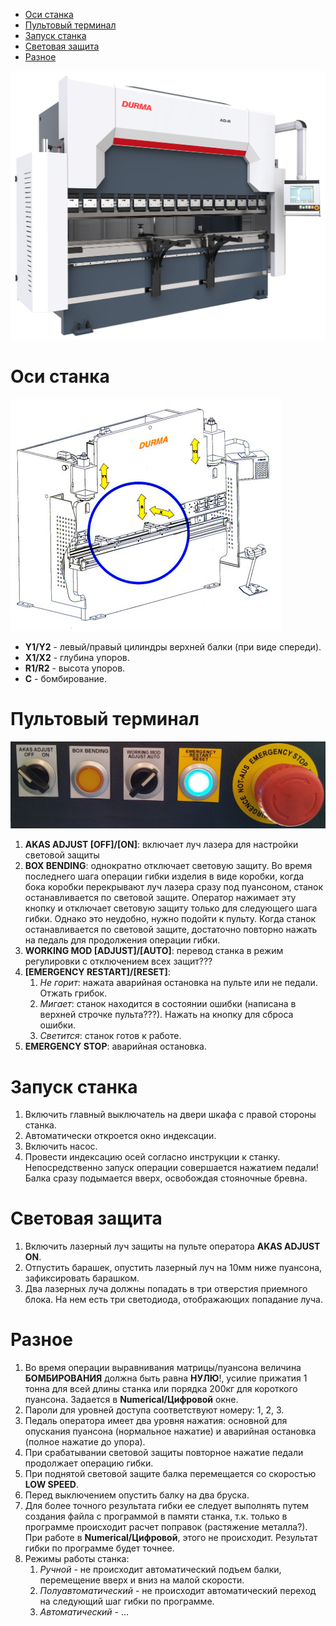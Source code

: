 - [Оси станка](#оси-станка)
- [Пультовый терминал](#пультовый-терминал)
- [Запуск станка](#запуск-станка)
- [Световая защита](#световая-защита)
- [Разное](#разное)

![](./Image/AD-RModel.png)

# Оси станка

![](./Image/Axes.jpg)

- **Y1/Y2** - левый/правый цилиндры верхней балки (при виде спереди).
- **X1/X2** - глубина упоров.
- **R1/R2** - высота упоров.
- **C** - бомбирование.

# Пультовый терминал

![](./Image/Panel.jpg)

1. **AKAS ADJUST [OFF]/[ON]**: включает луч лазера для настройки световой защиты
1. **BOX BENDING**: однократно отключает световую защиту. Во время последнего шага операции гибки изделия в виде коробки, когда бока коробки перекрывают луч лазера сразу под пуансоном, станок останавливается по световой защите. Оператор нажимает эту кнопку и отключает световую защиту только для следующего шага гибки. Однако это неудобно, нужно подойти к пульту. Когда станок останавливается по световой защите, достаточно повторно нажать на педаль для продолжения операции гибки.
1. **WORKING MOD [ADJUST]/[AUTO]**: перевод станка в режим регулировки с отключением всех защит???
1. **[EMERGENCY RESTART]/[RESET]**:
    1. *Не горит*: нажата аварийная остановка на пульте или не педали. Отжать грибок.
    1. *Мигает*: станок находится в состоянии ошибки (написана в верхней строчке пульта???). Нажать на кнопку для сброса ошибки.
    1. *Светится*: станок готов к работе.
1. **EMERGENCY STOP**: аварийная остановка.

# Запуск станка

1. Включить главный выключатель на двери шкафа с правой стороны станка.
1. Автоматически откроется окно индексации.
1. Включить насос.
1. Провести индексацию осей согласно инструкции к станку. Непосредственно запуск операции совершается нажатием педали! Балка сразу подымается вверх, освобождая стояночные бревна.

# Световая защита

1. Включить лазерный луч защиты на пульте оператора **AKAS ADJUST ON**.
1. Отпустить барашек, опустить лазерный луч на 10мм ниже пуансона, зафиксировать барашком.
1. Два лазерных луча должны попадать в три отверстия приемного блока. На нем есть три светодиода, отображающих попадание луча.

# Разное

1. Во время операции выравнивания матрицы/пуансона величина **БОМБИРОВАНИЯ** должна быть равна **НУЛЮ**!, усилие прижатия 1 тонна для всей длины станка или порядка 200кг для короткого пуансона. Задается в **Numerical/Цифровой** окне.
1. Пароли для уровней доступа соответствуют номеру: 1, 2, 3.
1. Педаль оператора имеет два уровня нажатия: основной для опускания пуансона (нормальное нажатие) и аварийная остановка (полное нажатие до упора).
1. При срабатывании световой защиты повторное нажатие педали продолжает операцию гибки.
1. При поднятой световой защите балка перемещается со скоростью **LOW SPEED**.
1. Перед выключением опустить балку на два бруска.
1. Для более точного результата гибки ее следует выполнять путем создания файла с программой в памяти станка, т.к. только в программе происходит расчет поправок (растяжение металла?). При работе в **Numerical/Цифровой**, этого не происходит. Результат гибки по программе будет точнее.
1. Режимы работы станка:
    1. *Ручной* - не происходит автоматический подъем балки, перемещение вверх и вниз на малой скорости.
    1. *Полуавтоматический* - не происходит автоматический переход на следующий шаг гибки по программе.
    1. *Автоматический* - ...
